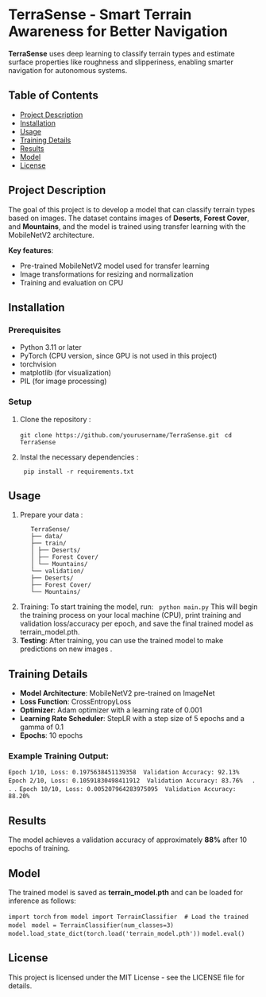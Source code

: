 # TerraSense - Smart Terrain Awareness for Better Navigation

**TerraSense** uses deep learning to classify terrain types and estimate surface properties like roughness and slipperiness, enabling smarter navigation for autonomous systems.

## Table of Contents

- [Project Description](#project-description)
- [Installation](#installation)
- [Usage](#usage)
- [Training Details](#training-details)
- [Results](#results)
- [Model](#model)
- [License](#license)

## Project Description

The goal of this project is to develop a model that can classify terrain types based on images. The dataset contains images of **Deserts**, **Forest Cover**, and **Mountains**, and the model is trained using transfer learning with the MobileNetV2 architecture.

**Key features**:

- Pre-trained MobileNetV2 model used for transfer learning
- Image transformations for resizing and normalization
- Training and evaluation on CPU

## Installation

### Prerequisites

- Python 3.11 or later
- PyTorch (CPU version, since GPU is not used in this project)
- torchvision
- matplotlib (for visualization)
- PIL (for image processing)

### Setup

1. Clone the repository :

   `git clone https://github.com/yourusername/TerraSense.git`
   ` cd TerraSense`

2. Instal the necessary dependencies :

   ` pip install -r requirements.txt`

## Usage

1. Prepare your data :
   ```
      TerraSense/
      ├── data/
      ├── train/
      │ ├── Deserts/
      │ ├── Forest Cover/
      │ └── Mountains/
      └── validation/
      ├── Deserts/
      ├── Forest Cover/
      └── Mountains/
   ```
2. Training: To start training the model, run: ` python main.py`
   This will begin the training process on your local machine (CPU), print training and validation loss/accuracy per epoch, and save the final trained model as terrain_model.pth.
3. **Testing**: After training, you can use the trained model to make predictions on new images .

## Training Details

- **Model Architecture**: MobileNetV2 pre-trained on ImageNet
- **Loss Function**: CrossEntropyLoss
- **Optimizer**: Adam optimizer with a learning rate of 0.001
- **Learning Rate Scheduler**: StepLR with a step size of 5 epochs and a gamma of 0.1
- **Epochs**: 10 epochs

### Example Training Output:

`Epoch 1/10, Loss: 0.1975638451139358  Validation Accuracy: 92.13%  `
`Epoch 2/10, Loss: 0.10591830498411912  Validation Accuracy: 83.76%  `
`.`
`.`
`.`
`Epoch 10/10, Loss: 0.005207964283975095  Validation Accuracy: 88.20%  `

## Results

The model achieves a validation accuracy of approximately **88%** after 10 epochs of training.

## Model

The trained model is saved as **terrain_model.pth** and can be loaded for inference as follows:

`import torch`
`from model import TerrainClassifier  # Load the trained model `
`model = TerrainClassifier(num_classes=3) ` `model.load_state_dict(torch.load('terrain_model.pth'))`
`model.eval() `

## License

This project is licensed under the MIT License - see the LICENSE file for details.
